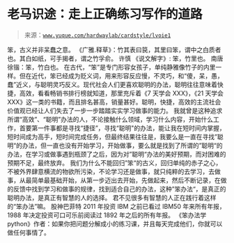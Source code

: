 # 老马识途：走上正确练习写作的道路

> 来源：[`www.yuque.com/hardwaylab/cardstyle/lvoie1`](https://www.yuque.com/hardwaylab/cardstyle/lvoie1)

<ne-p id="0f158dc2e5dd1e334ed3ba7ffd171006_p_1" data-lake-id="0f158dc2e5dd1e334ed3ba7ffd171006_p_1"><ne-text id="u14e23855">笨，古义并非呆蠢之意。</ne-text></ne-p> <ne-p id="38a06882dd61fdad434f01407b347023_p_3" data-lake-id="38a06882dd61fdad434f01407b347023_p_3"><ne-text id="u1c7b59e0">《广雅.释草》：竹其表曰笢，其里曰笨，谓中之白质者也。其白如纸，可手揭者，谓之竹孚俞。</ne-text></ne-p> <ne-p id="167fa85329555168386e6f4d655ad979_p_5" data-lake-id="167fa85329555168386e6f4d655ad979_p_5"><ne-text id="u25963e29">许慎 《说文解字》: 笨，竹里也。</ne-text></ne-p> <ne-p id="f8dbbabeb07a11fa51d17cfb437c89e0_p_7" data-lake-id="f8dbbabeb07a11fa51d17cfb437c89e0_p_7"><ne-text id="u3ac1f23d">南唐徐锴：笨，竹白也。</ne-text></ne-p> <ne-p id="02a5f218623696f3c0de9aa3289128fa_p_9" data-lake-id="02a5f218623696f3c0de9aa3289128fa_p_9"><ne-text id="u57af2bab">在古代，“笨”是专门形容女孩子，单纯静雅像竹子的内里一样。但在近代，笨已经成为贬义词，用来形容反应慢，不灵巧，和“傻，呆，愚，蠢”近义，与聪明灵巧反义。现代社会人们更喜欢聪明的办法，聪明往往意味着快捷，高效，看看畅销书排行榜就知道，那里充斥着《7 天学会 XXX》，《21 天学会 XXX》这一类的书籍，而且排名甚高，销量甚好。聪明，快捷，高效的主流社会价值观已经让人们失去了一步一步踏踏实实学习做事的能力。</ne-text></ne-p> <ne-p id="5cb862010b69e080c516c01171f3f177_p_11" data-lake-id="5cb862010b69e080c516c01171f3f177_p_11"><ne-text id="ua0e89072">我就曾是这种追求所谓“高效”、“聪明”办法的人，不论接触什么领域，学习什么内容，开始什么工作，首要第一件事都是寻找“捷径”，寻找“聪明"的办法，能让我在短时间内掌握，短时间成为高手，短时间完成任务，但最终结果往往是，我要么是一直在寻找”聪明“的办法，但一直也没有开始学习，开始做事，要么就是找到了所谓的”聪明“的办法，在学习或做事遇到瓶颈了之后，因为对”聪明“办法的美好预期，而对困难的预期不足，最终放弃。</ne-text></ne-p> <ne-p id="04291766dac42776b91b09ed06fb6c69_p_13" data-lake-id="04291766dac42776b91b09ed06fb6c69_p_13"><ne-text id="u2ded2e9c">我们为什么不能回归”笨“的古义，回归单纯的赤子之心，不被外界肆意横流的物欲所污染，不论学习还是做事，就只纯粹的去学习，去做事，从最简单最基础开始，从第一步迈出去开始，先做起来，然后不断记录，在做的反馈中找到学习和做事的规律，找到适合自己的办法，这种”笨办法“，是真正的聪明办法，是真正有智慧的人的选择。</ne-text></ne-p> <ne-p id="bcedf238c2aa14cd8ee1aeb4562688c5_p_15" data-lake-id="bcedf238c2aa14cd8ee1aeb4562688c5_p_15"><ne-text id="u4d19823e">君不见很多有智慧的人正在践行着这样的“笨办法”嘛。</ne-text></ne-p> <ne-p id="3e0330fd2026af6398f4fc1ab2e77c91_p_17" data-lake-id="3e0330fd2026af6398f4fc1ab2e77c91_p_17"><ne-text id="u6ac8e0b1">股神巴菲特 2011 年投资 IBM 之前已看过 IBM50 年来所有年报，1988 年决定投资可口可乐前阅读过 1892 年之后的所有年报。</ne-text></ne-p> <ne-p id="a85551827c68f464cf7a5eb768b1a2e5_p_19" data-lake-id="a85551827c68f464cf7a5eb768b1a2e5_p_19"><ne-text id="ud5486f72">《笨办法学 python》作者：如果你把问题分解成小的练习课，并且每天完成他们，你就可以做任何事情了。</ne-text></ne-p>